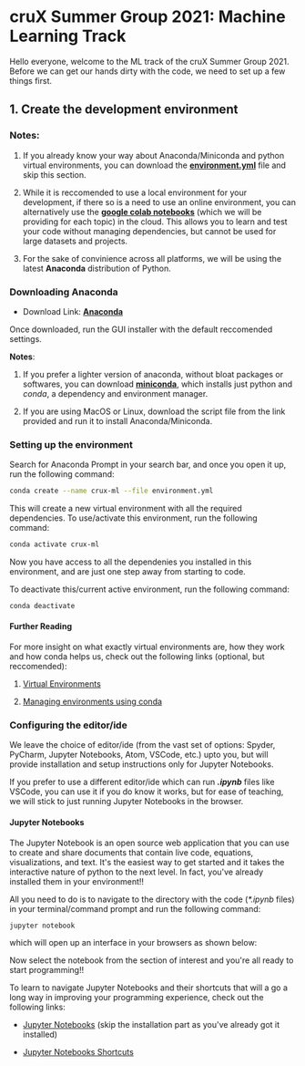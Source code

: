 # cruX Summer Group 2021: Machine Learning Track

Hello everyone, welcome to the ML track of the cruX Summer Group 2021. Before we can get our hands dirty with the code, we need to set up a few things first.

## 1. Create the development environment

### Notes:

1. If you already know your way about Anaconda/Miniconda and python virtual environments, you can download the **[environment.yml](https://github.com/majimearun/crux-ml-summer-group-2022/blob/main/environment.yml)** file and skip this section.

2. While it is reccomended to use a local environment for your development, if there so is a need to use an online environment, you can alternatively use the **[google colab notebooks](https://colab.research.google.com/notebooks/intro.ipynb)** (which we will be providing for each topic) in the cloud. This allows you to learn and test your code without managing dependencies, but cannot be used for large datasets and projects.

3. For the sake of convinience across all platforms, we will be using the latest **Anaconda** distribution of Python.

### Downloading Anaconda

- Download Link: **[Anaconda](https://www.anaconda.com/products/distribution)**

Once downloaded, run the GUI installer with the default reccomended settings.

**Notes**:

1. If you prefer a lighter version of anaconda, without bloat packages or softwares, you can download **[miniconda](https://docs.conda.io/en/latest/miniconda.html)**, which installs just python and _conda_, a dependency and environment manager.

2. If you are using MacOS or Linux, download the script file from the link provided and run it to install Anaconda/Miniconda.

### Setting up the environment

Search for Anaconda Prompt in your search bar, and once you open it up, run the following command:

```bash
conda create --name crux-ml --file environment.yml
```

This will create a new virtual environment with all the required dependencies.
To use/activate this environment, run the following command:

```bash
conda activate crux-ml
```

Now you have access to all the dependenies you installed in this environment, and are just one step away from starting to code.

To deactivate this/current active environment, run the following command:

```bash
conda deactivate
```

#### Further Reading

For more insight on what exactly virtual environments are, how they work and how conda helps us, check out the following links (optional, but reccomended):

1. [Virtual Environments](https://whiteboxml.com/blog/the-definitive-guide-to-python-virtual-environments-with-conda)

2. [Managing environments using conda](https://docs.conda.io/projects/conda/en/latest/user-guide/tasks/manage-environments.html)

### Configuring the editor/ide

We leave the choice of editor/ide (from the vast set of options: Spyder, PyCharm, Jupyter Notebooks, Atom, VSCode, etc.) upto you, but will provide installation and setup instructions only for Jupyter Notebooks.

If you prefer to use a different editor/ide which can run **_.ipynb_** files like VSCode, you can use it if you do know it works, but for ease of teaching, we will stick to just running Jupyter Notebooks in the browser.

#### Jupyter Notebooks

The Jupyter Notebook is an open source web application that you can use to create and share documents that contain live code, equations, visualizations, and text. It's the easiest way to get started and it takes the interactive nature of python to the next level. In fact, you've already installed them in your environment!!

All you need to do is to navigate to the directory with the code (_\*.ipynb_ files) in your terminal/command prompt and run the following command:

```bash
jupyter notebook
```

which will open up an interface in your browsers as shown below:

Now select the notebook from the section of interest and you're all ready to start programming!!

To learn to navigate Jupyter Notebooks and their shortcuts that will a go a long way in improving your programming experience, check out the following links:

- [Jupyter Notebooks](https://www.youtube.com/watch?v=HW29067qVWk) (skip the installation part as you've already got it installed)

- [Jupyter Notebooks Shortcuts](https://towardsdatascience.com/jypyter-notebook-shortcuts-bf0101a98330)
